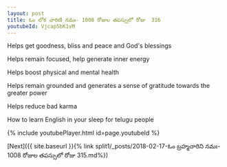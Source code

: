 ```yaml
---
layout: post
title: ఓం లోక చారిణే నమః- 1008 రోజుల తపస్సులో రోజు  316
youtubeId: Vjcap5bK1vM
---
```

 
 
Helps get goodness, bliss and peace and God's blessings
 
Helps remain focused, help generate inner energy 
 
Helps boost physical and mental health 
 
Helps remain grounded and generates a sense of gratitude towards the greater power 
 
Helps reduce bad karma
 
How to learn English in your sleep for telugu people
 
 
 
 


{% include youtubePlayer.html id=page.youtubeId %}
 
[Next]({{ site.baseurl }}{% link split1/_posts/2018-02-17-ఓం బ్రహ్మచారిని నమః- 1008 రోజుల తపస్సులో రోజు  315.md%})
 
